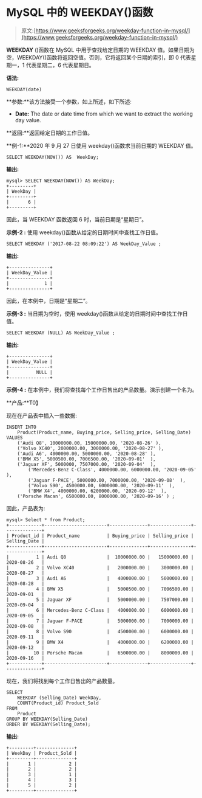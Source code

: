 # MySQL 中的 WEEKDAY()函数

> 原文:[https://www.geeksforgeeks.org/weekday-function-in-mysql/](https://www.geeksforgeeks.org/weekday-function-in-mysql/)

**WEEKDAY** ()函数在 MySQL 中用于查找给定日期的 WEEKDAY 值。如果日期为空，WEEKDAY()函数将返回空值。否则，它将返回某个日期的索引，即 0 代表星期一，1 代表星期二，6 代表星期日。

**语法:**

```
WEEKDAY(date)

```

**参数:**该方法接受一个参数，如上所述，如下所述:

*   **Date:** The date or date time from which we want to extract the working day value.

**返回:**返回给定日期的工作日值。

**例-1:**2020 年 9 月 27 日使用 weekday()函数求当前日期的 WEEKDAY 值。

```
SELECT WEEKDAY(NOW()) AS  WeekDay;

```

**输出:**

```
mysql> SELECT WEEKDAY(NOW()) AS WeekDay;
+---------+
| WeekDay |
+---------+
|       6 |
+---------+

```

因此，当 WEEKDAY 函数返回 6 时，当前日期是“星期日”。

**示例-2 :** 使用 weekday()函数从给定的日期时间中查找工作日值。

```
SELECT WEEKDAY ('2017-08-22 08:09:22') AS WeekDay_Value ;

```

**输出:**

```
+---------------+
| WeekDay_Value |
+---------------+
|             1 |
+---------------+

```

因此，在本例中，日期是“星期二”。

**示例-3 :** 当日期为空时，使用 weekday()函数从给定的日期时间中查找工作日值。

```
SELECT WEEKDAY (NULL) AS WeekDay_Value ;

```

**输出:**

```
+---------------+
| WeekDay_Value |
+---------------+
|          NULL |
+---------------+

```

**示例-4 :** 在本例中，我们将查找每个工作日售出的产品数量。演示创建一个名为。

**产品:**T0】

现在在产品表中插入一些数据:

```
INSERT INTO 
    Product(Product_name, Buying_price, Selling_price, Selling_Date)
VALUES
    ('Audi Q8', 10000000.00, 15000000.00, '2020-08-26' ),
    ('Volvo XC40', 2000000.00, 3000000.00, '2020-08-27' ),
    ('Audi A6', 4000000.00, 5000000.00, '2020-08-28' ),
    ('BMW X5', 5000500.00, 7006500.00, '2020-09-01'  ),
    ('Jaguar XF', 5000000, 7507000.00, '2020-09-04'  ),
        ('Mercedes-Benz C-Class', 4000000.00, 6000000.00, '2020-09-05'  ),
        ('Jaguar F-PACE', 5000000.00, 7000000.00, '2020-09-08'  ),
        ('Volvo S90', 4500000.00, 6000000.00, '2020-09-11'  ),
        ('BMW X4', 4000000.00, 6200000.00, '2020-09-12'  ),
    ('Porsche Macan', 6500000.00, 8000000.00, '2020-09-16' ) ;

```

因此，产品表为:

```
mysql> Select * from Product;
+------------+-----------------------+--------------+---------------+--------------+
| Product_id | Product_name          | Buying_price | Selling_price | Selling_Date |
+------------+-----------------------+--------------+---------------+--------------+
|          1 | Audi Q8               |  10000000.00 |   15000000.00 | 2020-08-26   |
|          2 | Volvo XC40            |   2000000.00 |    3000000.00 | 2020-08-27   |
|          3 | Audi A6               |   4000000.00 |    5000000.00 | 2020-08-28   |
|          4 | BMW X5                |   5000500.00 |    7006500.00 | 2020-09-01   |
|          5 | Jaguar XF             |   5000000.00 |    7507000.00 | 2020-09-04   |
|          6 | Mercedes-Benz C-Class |   4000000.00 |    6000000.00 | 2020-09-05   |
|          7 | Jaguar F-PACE         |   5000000.00 |    7000000.00 | 2020-09-08   |
|          8 | Volvo S90             |   4500000.00 |    6000000.00 | 2020-09-11   |
|          9 | BMW X4                |   4000000.00 |    6200000.00 | 2020-09-12   |
|         10 | Porsche Macan         |   6500000.00 |    8000000.00 | 2020-09-16   |
+------------+-----------------------+--------------+---------------+--------------+

```

现在，我们将找到每个工作日售出的产品数量。

```
SELECT 
    WEEKDAY (Selling_Date) WeekDay, 
    COUNT(Product_id) Product_Sold
FROM 
    Product
GROUP BY WEEKDAY(Selling_Date)
ORDER BY WEEKDAY(Selling_Date);

```

**输出:**

```
+---------+--------------+
| WeekDay | Product_Sold |
+---------+--------------+
|       1 |            2 |
|       2 |            2 |
|       3 |            1 |
|       4 |            3 |
|       5 |            2 |
+---------+--------------+

```